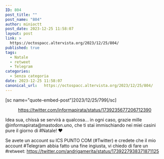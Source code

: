 ```yaml
---
ID: 804
post_title: ""
post_name: "804"
author: minioctt
post_date: 2023-12-25 11:58:07
layout: post
link: >
  https://octospacc.altervista.org/2023/12/25/804/
published: true
tags:
  - Natale
  - retweet
  - Telegram
categories:
  - Senza categoria
date: 2023-12-25 11:58:07
canonical_url:   https://octospacc.altervista.org/2023/12/25/804/
---
```

<!-- wp:paragraph -->
<p>[sc name="quote-embed-post"]2023/12/25/799[/sc]</p>
<!-- /wp:paragraph -->

<!-- wp:paragraph -->
<p></p>
<!-- /wp:paragraph -->

<!-- wp:image {"id":805,"sizeSlug":"full","linkDestination":"none"} -->
<figure class="wp-block-image size-full"><img src="{{site.cdnurl}}/assets/uploads/2023/12/image-20.png" alt="" class="wp-image-805"/><figcaption class="wp-element-caption"><a href="https://twitter.com/informapirata/status/1739235677206712390">https://twitter.com/informapirata/status/1739235677206712390</a></figcaption></figure>
<!-- /wp:image -->

<!-- wp:paragraph -->
<p></p>
<!-- /wp:paragraph -->

<!-- wp:paragraph -->
<p>Idea sua, chissà se servirà a qualcosa... in ogni caso, grazie mille @informapirata@mastodon.uno, che ti stai immischiando nei miei casini pure il giorno di #Natale! ❤️</p>
<!-- /wp:paragraph -->

<!-- wp:paragraph -->
<p>Se avete un account su ICS PUNTO COM (#Twitter) e credete che il mio account #Telegram abbia fatto una fine ingiusta, vi chiedo di fare un #retweet: <a href="https://twitter.com/andrigamerita/status/1739227938371871125">https://twitter.com/andrigamerita/status/1739227938371871125</a> </p>
<!-- /wp:paragraph -->